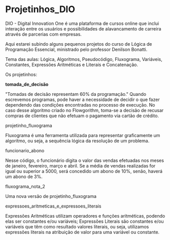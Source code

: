 # Projetinhos_DIO
DIO - Digital Innovation One é uma plataforma de cursos online que inclui interação entre os usuários e possibilidades de alavancamento de carreira através de parcerias com empresas.

Aqui estarei subindo alguns pequenos projetos do curso de Lógica de Programação Essencial, ministrado pelo professor Denilson Bonatti.

Tema das aulas: Lógica, Algoritmos, Pseudocódigo, Fluxograma, Variáveis, Constantes, Expressões Aritméticas e Literais e Concatenação.

Os projetinhos:

<strong>tomada_de_decisão</strong>

"Tomadas de decisão representam 60% da programação."
Quando escrevemos programas, pode haver a necessidade de decidir o que fazer dependendo das condições encontradas no processo de execução. 
No caso desse algoritmo criado no Flowgorithm, toma-se a decisão de recusar compras de clientes que não efetuam o pagamento via cartão de crédito.

projetinho_fluxograma

Fluxograma é uma ferramenta utilizada para representar graficamente um algoritmo, ou seja, a sequência lógica da resolução de um problema.

funcionario_abono

Nesse código, o funcionário digita o valor das vendas efetuadas nos meses de janeiro, fevereiro, março e abril.
Se a média de vendas realizadas for igual ou superior a 5000, será concedido um abono de 10%, senão, haverá um abono de 3%.

fluxograma_nota_2

Uma nova versão de projetinho_fluxograma

expressoes_aritmeticas_e_expressoes_literais

Expressões Aritméticas utilizam operadores e funções aritméticas, podendo elas ser constantes e/ou variáveis;
Expressões Literais são constantes e/ou variáveis que têm como resultado valores literais, ou seja, utilizamos expressões literais na atribuição de valor para uma variável ou constante.
